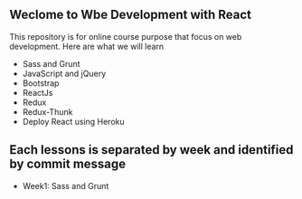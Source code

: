 Weclome to Wbe Development with React
---

This repository is for online course purpose that focus on web development. Here are what we will learn

* Sass and Grunt
* JavaScript and jQuery
* Bootstrap
* ReactJs
* Redux
* Redux-Thunk
* Deploy React using Heroku


Each lessons is separated by week and identified by commit message
---

* Week1: Sass and Grunt
